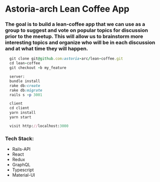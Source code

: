 # Astoria-arch Lean Coffee App

### The goal is to build a lean-coffee app that we can use as a group to suggest and vote on popular topics for discussion prior to the meetup. This will allow us to brainstorm more interesting topics and organize who will be in each discussion and at what time they will happen.

```ruby
  git clone git@github.com:astoria-arc/lean-coffee.git
  cd lean-coffee
  git checkout -b my_feature

  server:
  bundle install
  rake db:create
  rake db:migrate
  rails s -p 3001

  client
  cd client
  yarn install
  yarn start

  visit http://localhost:3000
  ```
  ### Tech Stack:
   - Rails-API
   - React
   - Redux
   - GraphQL
   - Typescript
   - Material-UI
